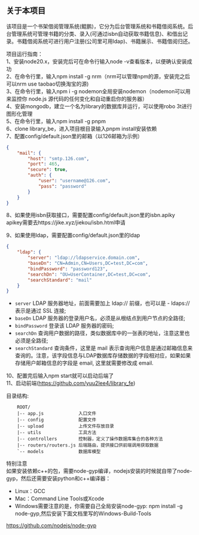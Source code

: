 ## 关于本项目
该项目是一个书架借阅管理系统(鲲鹏)，它分为后台管理系统和书籍借阅系统。后台管理系统可管理书籍的分类、录入(可通过isbn自动获取书籍信息)、和借出记录。书籍借阅系统可进行用户注册(公司里可用ldap)、书籍展示、书籍借阅归还。

项目运行指南：  
1、安装node20.x，安装完后可在命令行输入node -v查看版本，以便确认安装成功  
2、在命令行里，输入npm install -g nrm（nrm可以管理npm的源，安装完之后可以nrm use taobao切换淘宝的源)  
3、在命令行里，输入npm i -g nodemon全局安装nodemon（nodemon可以用来监控你 node.js 源代码的任何变化和自动重启你的服务器）  
4、安装mongodb，建立一个名为library的数据库并运行，可以使用robo 3t进行图形化管理  
5、在命令行里，输入npm install -g pnpm  
6、clone library_be，进入项目根目录输入pnpm install安装依赖  
7、配置config/default.json里的邮箱（以126邮箱为示例）
```json
{
    "mail": {
        "host": "smtp.126.com",
        "port": 465,
        "secure": true,
        "auth": {
            "user": "username@126.com", 
            "pass": "password"
        }
    } 
}
```
8、如果使用isbn获取接口，需要配置config/default.json里的isbn.apiky  
apikey需要去https://jike.xyz/jiekou/isbn.html申请  

9、如果使用ldap，需要配置config/default.json里的ldap
```json
{
    "ldap": {
        "server": "ldap://ldapservice.domain.com",
        "baseDn": "CN=Admin,CN=Users,DC=test,DC=com",
        "bindPassword": "password123",
        "searchDn": "OU=UserContainer,DC=test,DC=com",
        "searchStandard": "mail"
    }
}
```
- `server` LDAP 服务器地址，前面需要加上 ldap:// 前缀，也可以是 - ldaps:// 表示是通过 SSL 连接;
- `baseDn` LDAP 服务器的登录用户名，必须是从根结点到用户节点的全路径;
- `bindPassword` 登录该 LDAP 服务器的密码;
- `searchDn` 查询用户数据的路径，类似数据库中的一张表的地址，注意这里也必须是全路径;
- `searchStandard` 查询条件，这里是 mail 表示查询用户信息是通过邮箱信息来查询的。注意，该字段信息与LDAP数据库存储数据的字段相对应，如果如果存储用户邮箱信息的字段是 email, 这里就需要修改成 email.

10、配置完后输入npm start就可以启动后端了  
11、启动前端(https://github.com/yuu2lee4/library_fe)

目录结构:
````
    ROOT/
    |-- app.js             入口文件
    |-- config             配置文件
    |-- upload             上传文件存放目录
    |-- utils              工具方法
    |-- controllers        控制器，定义了操作数据库集合的各种方法
    |-- routers/routers.js 后端路由，提供接口供前端调用获取数据
    `-- models             数据库模型
````

特别注意  
如果安装依赖c++的包，需要node-gyp编译，nodejs安装的时候就自带了node-gyp，然后还需要安装python和c++编译器：
- Linux：GCC
- Mac：Command Line Tools或Xcode
- Windows需要注意的是，你需要自己全局安装node-gyp: npm install -g node-gyp,然后安装下面文档里写的Windows-Build-Tools

https://github.com/nodejs/node-gyp